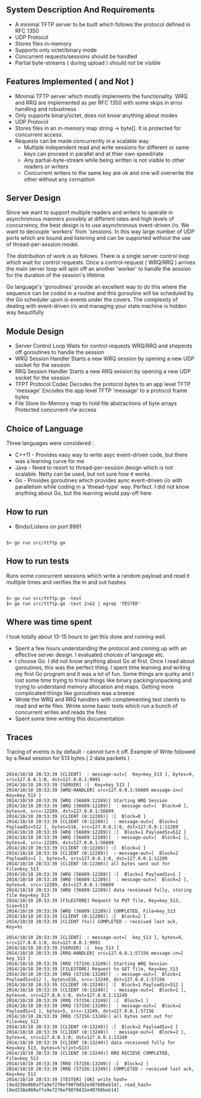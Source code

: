 System Description And Requirements
-----------------------------------
- A minimal TFTP server to be built which follows the protocol defined in RFC
  1350
- UDP Protocol
- Stores files in-memory
- Supports only octet/binary mode 
- Concurrent requests/sessions should be handled
- Partial byte-streams ( during upload ) should not be visible

Features Implemented ( and Not )
--------
- Minimal TFTP server which mostly implements the functionality. WRQ and RRQ
  are implemented as per RFC 1350 with some skips in error handling and robustness
- Only supports binary/octet, does not know anything about modes
- UDP Protocol
- Stores files in an in-memory map string -> byte[]. It is protected for
  concurrent access. 
- Requests can be made concurrently in a scalable way. 
    - Multiple independent read and write sessions for different or same keys can proceed in parallel and at thier own speed/rate
    - Any partial-byte-stream while being written is not visible to other readers
or writers
    - Concurrent writers to the same key are ok and one will overwrite the other
without any corruption

Server Design
-------------
Since we want to support multiple readers and writers to operate in asynchronous manners possibly at different rates and high levels of concurrency, the best design is to use asynchronous event-driven i/o. We want to decouple 'workers' from 'sessions. In this way large number of UDP ports which are bound and listening and can 
be supported without the use of thread-per-session model.

The distribution of work is as follows. There is a single server control loop which wait for control requests. Once a control-request ( WRQ/RRQ ) arrives the main server loop will spin off an another 'worker' to handle the session for the duration of the session's lifetime

Go language's 'goroutines' provide an excellent way to do this where the
sequence can be coded in a routine and this goroutine will be scheduled by the
Go scheduler upon io events under the covers. The complexity of dealing with
event-driven i/o and managing your state machine is hidden way beautifully

Module Design
-------------
* Server Control Loop
    Waits for control requests WRQ/RRQ and sheperds off goroutines to handle
    the session
* WRQ Session Handler
    Starts a new WRQ session by opening a new UDP socket for the session
* RRQ Session Handler
    Starts a new RRQ session by opening a new UDP socket for the session
* TFPT Protocol Codec
    Decodes the protocol bytes to an app level TFTP 'message'
    Encodes the app level TFTP 'message' to a protocol frame bytes
* File Store
    Im-Memory map to hold file abstractions of byte arrays
    Protected concurrent r/w access

Choice of Language
------------------
Three languages were considered : 
* C++11 - Provides easy way to write asyc event-driven code, but there was a 
learning curve for me
* Java - Need to resort to thread-per-session design which is not scalable.
  Netty can be used, but not sure how it works
* Go - Provides goroutines which provides aync event-driven i/o with
  parallelism while coding in a 'thread-type' way. Perfect. I did not know
  anything about Go, but the learning would pay-off here

How to run
----------
* Binds/Listens on port 9991
<pre><code>
$> go run src/ttftp.go
</code></pre>

How to run tests
----------------
Runs some concurrent sessions which write a random payload and read it multiple
times and verifies the in and out hashes
<pre><code>
$> go run src/ttftp.go -test
$> go run src/ttftp.go -test 2>&1 | egrep 'TESTER'
</code></pre>

Where was time spent
--------------------
I took totally about 13-15 hours to get this done and running well.
- Spent a few hours understanding the protocol and coming up with an effective
  server design. I evaluated choices of language etc.
- I choose Go. I did not know anything about Go at first. Once I read about
  goroutines, this was the perfect thing. I spent time learning and writing my
  first Go program and it was a lot of fun. Some things are quirky and I lost
  some time trying to trivial things like binary packing/unpacking and trying 
  to understand memory allocation and maps. Getting more complicated things
  like goroutines was a breeze
- Wrote the WRQ and RRQ handlers with complementing test clients to read and
  write files. Wrote some basic tests which run a bunch of concurrent writes
  and reads the files
- Spent some time writing this documentation

Traces
------
Tracing of events is by default - cannot turn it off. 
Example of Write followed by a Read session for 513 bytes ( 2 data packets )
<pre><code>
2014/10/10 20:53:39 [CLIENT] <send> : message-out=[ <WRQ> Key=key_513 ], bytes=9, src=127.0.0.1:0, dst=127.0.0.1:9991
2014/10/10 20:53:39 [SERVER] <message-in>:[ <WRQ> Key=key_513 ]
2014/10/10 20:53:39 [WRQ-HANDLER] src=127.0.0.1:56609 message-in=[ <WRQ> Key=key_513 ]
2014/10/10 20:53:39 [WRQ (56609:12289)] Starting WRQ Session
2014/10/10 20:53:39 [WRQ (56609:12289)] <send> : message-out=[ <ACK> Block=0 ], bytes=4, src=:12289, dst=127.0.0.1:56609
2014/10/10 20:53:39 [CLIENT (0:12289)] <message-in>:[ <ACK> Block=0 ]
2014/10/10 20:53:39 [CLIENT (0:12289)] <send> : message-out=[ <DATA> Block=1 PayloadSz=512 ], bytes=516, src=127.0.0.1:0, dst=127.0.0.1:12289
2014/10/10 20:53:39 [WRQ (56609:12289)] <message-in>:[ <DATA> Block=1 PayloadSz=512 ]
2014/10/10 20:53:39 [WRQ (56609:12289)] <send> : message-out=[ <ACK> Block=1 ], bytes=4, src=:12289, dst=127.0.0.1:56609
2014/10/10 20:53:39 [CLIENT (0:12289)] <message-in>:[ <ACK> Block=1 ]
2014/10/10 20:53:39 [CLIENT (0:12289)] <send> : message-out=[ <DATA> Block=2 PayloadSz=1 ], bytes=5, src=127.0.0.1:0, dst=127.0.0.1:12289
2014/10/10 20:53:39 [CLIENT (0:12289)] all bytes sent out for File=key_513
2014/10/10 20:53:39 [WRQ (56609:12289)] <message-in>:[ <DATA> Block=2 PayloadSz=1 ]
2014/10/10 20:53:39 [WRQ (56609:12289)] <send> : message-out=[ <ACK> Block=2 ], bytes=4, src=:12289, dst=127.0.0.1:56609
2014/10/10 20:53:39 [WRQ (56609:12289)] data receieved fully, storing file Key=key_513
2014/10/10 20:53:39 [FILESTORE] Request to PUT file, Key=key_513, Size=513
2014/10/10 20:53:39 [WRQ (56609:12289)] COMPLETED, File=key_513
2014/10/10 20:53:39 [CLIENT (0:12289)] <message-in>:[ <ACK> Block=2 ]
2014/10/10 20:53:39 [CLIENT (%s)] COMPLETED : received last ack, Key=%s

2014/10/10 20:53:39 [CLIENT] <send> : message-out=[ <RRQ> key_513 ], bytes=9, src=127.0.0.1:0, dst=127.0.0.1:9991
2014/10/10 20:53:39 [SERVER] <message-in>:[ <RRQ> key_513 ]
2014/10/10 20:53:39 [RRQ-HANDLER] src=127.0.0.1:57156 message-in=[ <RRQ> key_513 ]
2014/10/10 20:53:39 [RRQ (57156:13249)] Starting WRQ Session
2014/10/10 20:53:39 [FILESTORE] Request to GET file, Key=key_513
2014/10/10 20:53:39 [RRQ (57156:13249)] <send> : message-out=[ <DATA> Block=1 PayloadSz=512 ], bytes=516, src=:13249, dst=127.0.0.1:57156
2014/10/10 20:53:39 [CLIENT (0:13249)] <message-in>:[ <DATA> Block=1 PayloadSz=512 ]
2014/10/10 20:53:39 [CLIENT (0:13249)] <send> : message-out=[ <ACK> Block=1 ], bytes=4, src=127.0.0.1:0, dst=127.0.0.1:13249
2014/10/10 20:53:39 [RRQ (57156:13249)] <message-in>:[ <ACK> Block=1 ]
2014/10/10 20:53:39 [RRQ (57156:13249)] <send> : message-out=[ <DATA> Block=2 PayloadSz=1 ], bytes=5, src=:13249, dst=127.0.0.1:57156
2014/10/10 20:53:39 [RRQ (57156:13249)] all bytes sent out for File=key_513
2014/10/10 20:53:39 [CLIENT (0:13249)] <message-in>:[ <DATA> Block=2 PayloadSz=1 ]
2014/10/10 20:53:39 [CLIENT (0:13249)] <send> : message-out=[ <ACK> Block=2 ], bytes=4, src=127.0.0.1:0, dst=127.0.0.1:13249
2014/10/10 20:53:39 [CLIENT (0:13249)] data receieved fully for Key=key_513, bytes=%!s(int=513)
2014/10/10 20:53:39 [CLIENT (0:13249)] RRQ RECIEVE COMPLETED, File=key_513
2014/10/10 20:53:39 [RRQ (57156:13249)] <message-in>:[ <ACK> Block=2 ]
2014/10/10 20:53:39 [RRQ (57156:13249)] COMPLETED : received last ack, Key=key_513
2014/10/10 20:53:39 [TESTER] [OK] write_hash=[8ed230a960affa9e7276ef90f0d32e40760beb14], read_hash=[8ed230a960affa9e7276ef90f0d32e40760beb14]
</code></pre>

